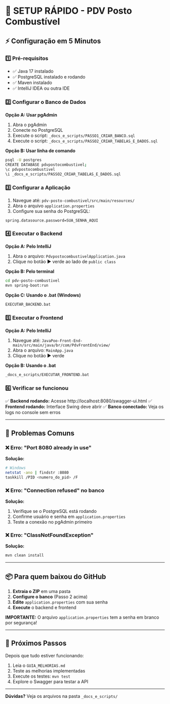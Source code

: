 # 🚀 SETUP RÁPIDO - PDV Posto Combustível

## ⚡ Configuração em 5 Minutos

### 1️⃣ Pré-requisitos
- ✅ Java 17 instalado
- ✅ PostgreSQL instalado e rodando
- ✅ Maven instalado
- ✅ IntelliJ IDEA ou outra IDE

### 2️⃣ Configurar o Banco de Dados

**Opção A: Usar pgAdmin**
1. Abra o pgAdmin
2. Conecte no PostgreSQL
3. Execute o script: `_docs_e_scripts/PASSO1_CRIAR_BANCO.sql`
4. Execute o script: `_docs_e_scripts/PASSO2_CRIAR_TABELAS_E_DADOS.sql`

**Opção B: Usar linha de comando**
```bash
psql -U postgres
CREATE DATABASE pdvpostocombustivel;
\c pdvpostocombustivel
\i _docs_e_scripts/PASSO2_CRIAR_TABELAS_E_DADOS.sql
```

### 3️⃣ Configurar a Aplicação

1. Navegue até: `pdv-posto-combustivel/src/main/resources/`
2. Abra o arquivo `application.properties`
3. Configure sua senha do PostgreSQL:

```properties
spring.datasource.password=SUA_SENHA_AQUI
```

### 4️⃣ Executar o Backend

**Opção A: Pelo IntelliJ**
1. Abra o arquivo: `PdvpostocombustivelApplication.java`
2. Clique no botão ▶️ verde ao lado de `public class`

**Opção B: Pelo terminal**
```bash
cd pdv-posto-combustivel
mvn spring-boot:run
```

**Opção C: Usando o .bat (Windows)**
```bash
EXECUTAR_BACKEND.bat
```

### 5️⃣ Executar o Frontend

**Opção A: Pelo IntelliJ**
1. Navegue até: `JavaPoo-Front-End-main/src/main/java/br/com/PdvFrontEnd/view/`
2. Abra o arquivo: `MainApp.java`
3. Clique no botão ▶️ verde

**Opção B: Usando o .bat**
```bash
_docs_e_scripts/EXECUTAR_FRONTEND.bat
```

### 6️⃣ Verificar se funcionou

✅ **Backend rodando:** Acesse http://localhost:8080/swagger-ui.html
✅ **Frontend rodando:** Interface Swing deve abrir
✅ **Banco conectado:** Veja os logs no console sem erros

---

## 🐛 Problemas Comuns

### ❌ Erro: "Port 8080 already in use"
**Solução:**
```bash
# Windows
netstat -ano | findstr :8080
taskkill /PID <numero_do_pid> /F
```

### ❌ Erro: "Connection refused" no banco
**Solução:**
1. Verifique se o PostgreSQL está rodando
2. Confirme usuário e senha em `application.properties`
3. Teste a conexão no pgAdmin primeiro

### ❌ Erro: "ClassNotFoundException"
**Solução:**
```bash
mvn clean install
```

---

## 📦 Para quem baixou do GitHub

1. **Extraia o ZIP** em uma pasta
2. **Configure o banco** (Passo 2 acima)
3. **Edite** `application.properties` com sua senha
4. **Execute** o backend e frontend

**IMPORTANTE:** O arquivo `application.properties` tem a senha em branco por segurança!

---

## 🎯 Próximos Passos

Depois que tudo estiver funcionando:
1. Leia o `GUIA_MELHORIAS.md`
2. Teste as melhorias implementadas
3. Execute os testes: `mvn test`
4. Explore o Swagger para testar a API

---

**Dúvidas?** Veja os arquivos na pasta `_docs_e_scripts/`

